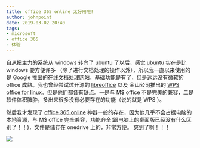 ```yaml
---
title: office 365 online 太好用啦!
author: johnpoint
date: 2019-03-02 20:40
tags:
- microsoft
- office 365
- 体验
---
```


自从把主力的系统从 windows 转向了 ubuntu 了以后，感觉 ubuntu 实在是比 windows 要方便许多 （除了进行文档处理的操作以外）<!--more-->，所以我一直以来使用的是 Google 推出的在线文档处理网站，基础功能是有了，但是远远没有微软的 office 成熟。我也曾经尝试过开源的 [libreoffice](https://www.libreoffice.org/get-help/install-howto/linux/) 以及 金山公司推出的 [WPS office for linux](https://www.wps.com/en-US/office/linux)。但是他们都各有缺点。一是与 M$ office 不是完美的兼容，二是软件体积臃肿，多出来很多没有必要存在的功能（说的就是 WPS ）。

然后我才发现了 [office 365 online](https://www.office.com/) 神器一般的存在，因为他几乎不会占据电脑的本地资源，与 M$ office 完全兼容，功能齐全(跟电脑上的桌面版已经没有什么区别了！！)，文件是储存在 onedrive 上的，非常方便。 爽到了啊！！！

![](https://cdn.lvcshu.info/img/20190301001.jpg)


